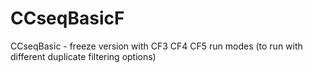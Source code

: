 # CCseqBasicF
CCseqBasic - freeze version with CF3 CF4 CF5 run modes (to run with different duplicate filtering options)
